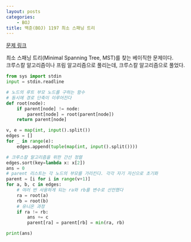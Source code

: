 ```yaml
---
layout: posts
categories:
    - BOJ
title: 백준(BOJ) 1197 최소 스패닝 트리
---
```


[문제 링크](https://www.acmicpc.net/problem/1197)

최소 스패닝 트리(Minimal Spanning Tree, MST)를 찾는 베이직한 문제이다.  
크루스칼 알고리즘이나 프림 알고리즘으로 풀리는데, 크루스칼 알고리즘으로 풀었다.  

```python
from sys import stdin
input = stdin.readline

# 노드의 루트 부모 노드를 구하는 함수
# 동시에 경로 단축이 이루어진다
def root(node):
    if parent[node] != node:
        parent[node] = root(parent[node])
    return parent[node]

v, e = map(int, input().split())
edges = []
for _ in range(e):
    edges.append(tuple(map(int, input().split())))

# 크루스칼 알고리즘을 위한 간선 정렬
edges.sort(key=lambda x: x[2])
ans = 0
# parent 리스트는 각 노드의 부모를 가리킨다. 각각 자기 자신으로 초기화
parent = [i for i in range(v+1)]
for a, b, c in edges:
    # 여러 번 사용하게 되는 ra와 rb를 변수로 선언했다
    ra = root(a)
    rb = root(b)
    # 유니온 과정
    if ra != rb:
        ans += c
        parent[ra] = parent[rb] = min(ra, rb)

print(ans)
```
